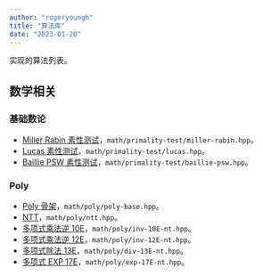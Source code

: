 ```yaml
---
author: "rogeryoungh"
title: "算法库"
date: "2023-01-20"
---
```


实现的算法列表。

## 数学相关

### 基础数论

- [Miller Rabin 素性测试](../math/primality-test/miller-rabin)，`math/primality-test/miller-rabin.hpp`。
- [Lucas 素性测试](../math/primality-test/lucas)，`math/primality-test/lucas.hpp`。
- [Baillie PSW 素性测试](../math/primality-test/baillie-psw)，`math/primality-test/baillie-psw.hpp`。

### Poly

- [Poly 骨架](../math/poly/poly)，`math/poly/poly-base.hpp`。
- [NTT](../math/poly/ntt)，`math/poly/ntt.hpp`。
- [多项式乘法逆 10E](../math/poly/inv-10e-nt)，`math/poly/inv-10E-nt.hpp`。
- [多项式乘法逆 12E](../math/poly/inv-12e-nt)，`math/poly/inv-12E-nt.hpp`。
- [多项式除法 13E](../math/poly/div-13e-nt)，`math/poly/div-13E-nt.hpp`。
- [多项式 EXP 17E](../math/poly/exp-17e-nt)，`math/poly/exp-17E-nt.hpp`。

